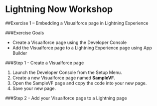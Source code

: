 # Lightning Now Workshop

##Exercise 1 – Embedding a Visualforce page in Lightning Experience

###Exercise Goals

* Create a Visualforce page using the Developer Console
* Add the Visualforce page to a Lightning Experience page using App Builder

###Step 1 - Create a Visualforce page
1. Launch the Developer Console from the Setup Menu.
2. Create a new Visualforce page named **SampleVF**.
3. Open the SampleVF page and copy the code into your new page.
4. Save your new page.

###Step 2 - Add your Visualforce page to a Lightning page